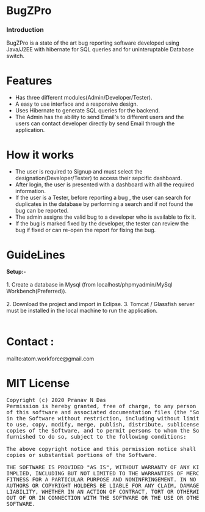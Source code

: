 # BugZPro
<h3>Introduction</h3>
BugZPro is a state of the art bug reporting software developed using Java/J2EE with hibernate for SQL queries and for uninteruptable Database switch.

# Features
- Has three different modules(Admin/Developer/Tester).
- A easy to use interface and a responsive design.
- Uses Hibernate to generate SQL queries for the backend.
- The Admin has the ability to send Email's to different users and the users can contact developer directly by send Email through the application.

# How it works
- The user is required to Signup and must select the designation(Developer/Tester) to access their sepcific dashboard.
- After login, the user is presented with a dashboard with all the required information.
- If the user is a Tester, before reporting a bug , the user can search for duplicates in the database by performing a search and if not found the bug can be reported.
- The admin assigns the valid bug to a developer who is available to fix it.
- If the bug is marked fixed by the developer, the tester can review the bug if fixed or can re-open the report for fixing the bug.

# GuideLines

 <b> Setup:-</b>
 <br> </br>
	1. Create a database in Mysql (from localhost/phpmyadmin/MySql Workbench(Preferred)).
	<br> </br>
	2. Download the project and import in Eclipse.
  3. Tomcat / Glassfish server must be installed in the local machine to run the application.
	<br> </br>

# Contact :

 <p>mailto:atom.workforce@gmail.com</p>

# MIT License
<pre>Copyright (c) 2020 Pranav N Das
Permission is hereby granted, free of charge, to any person obtaining a copy
of this software and associated documentation files (the "Software"), to deal
in the Software without restriction, including without limitation the rights
to use, copy, modify, merge, publish, distribute, sublicense, and/or sell
copies of the Software, and to permit persons to whom the Software is
furnished to do so, subject to the following conditions:

The above copyright notice and this permission notice shall be included in all
copies or substantial portions of the Software.

THE SOFTWARE IS PROVIDED "AS IS", WITHOUT WARRANTY OF ANY KIND, EXPRESS OR
IMPLIED, INCLUDING BUT NOT LIMITED TO THE WARRANTIES OF MERCHANTABILITY,
FITNESS FOR A PARTICULAR PURPOSE AND NONINFRINGEMENT. IN NO EVENT SHALL THE
AUTHORS OR COPYRIGHT HOLDERS BE LIABLE FOR ANY CLAIM, DAMAGES OR OTHER
LIABILITY, WHETHER IN AN ACTION OF CONTRACT, TORT OR OTHERWISE, ARISING FROM,
OUT OF OR IN CONNECTION WITH THE SOFTWARE OR THE USE OR OTHER DEALINGS IN THE
SOFTWARE.</pre>

